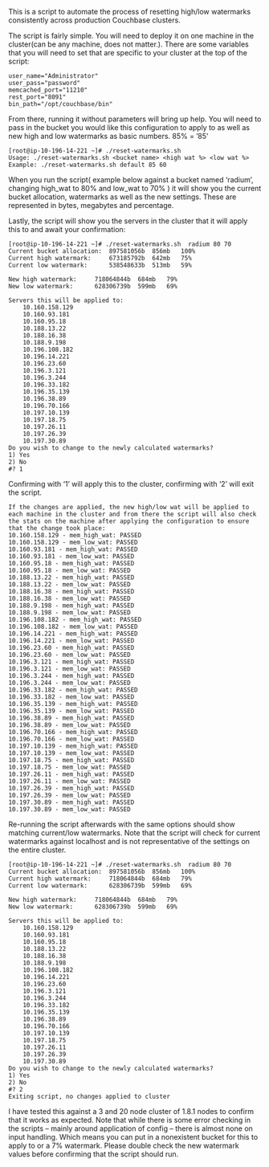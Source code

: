 This is a script to automate the process of resetting high/low watermarks consistently across production Couchbase clusters.

The script is fairly simple.  You will need to deploy it on one machine in the cluster(can be any machine, does not matter.).  There are some variables that you will need to set that are specific to your cluster at the top of the script:
```
user_name="Administrator"
user_pass="password"
memcached_port="11210"
rest_port="8091"
bin_path="/opt/couchbase/bin"
```

From there, running it without parameters will bring up help.  You will need to pass in the bucket you would like this configuration to apply to as well as new high and low watermarks as basic numbers.  85% = ’85'

```
[root@ip-10-196-14-221 ~]# ./reset-watermarks.sh  
Usage: ./reset-watermarks.sh <bucket name> <high wat %> <low wat %>
Example: ./reset-watermarks.sh default 85 60
```


When you run the script( example below against a bucket named ‘radium’, changing high_wat to 80% and low_wat to 70% ) it will show you the current bucket allocation, watermarks as well as the new settings.  These are represented in bytes, megabytes and percentage.  

Lastly, the script will show you the servers in the cluster that it will apply this to and await your confirmation:
```
[root@ip-10-196-14-221 ~]# ./reset-watermarks.sh  radium 80 70
Current bucket allocation:	897581056b	856mb 	100%
Current high watermark:		673185792b	642mb 	75% 
Current low watermark:		538548633b	513mb 	59% 

New high watermark:		718064844b	684mb 	79% 
New low watermark:		628306739b	599mb 	69% 

Servers this will be applied to:
 	10.160.158.129
 	10.160.93.181
 	10.160.95.18
 	10.188.13.22
 	10.188.16.38
 	10.188.9.198
 	10.196.108.182
 	10.196.14.221
 	10.196.23.60
 	10.196.3.121
 	10.196.3.244
 	10.196.33.182
 	10.196.35.139
 	10.196.38.89
 	10.196.70.166
 	10.197.10.139
 	10.197.18.75
 	10.197.26.11
 	10.197.26.39
 	10.197.30.89
Do you wish to change to the newly calculated watermarks?
1) Yes
2) No
#? 1
```

Confirming with ‘1’ will apply this to the cluster, confirming with ‘2’ will exit the script.

```
If the changes are applied, the new high/low wat will be applied to each machine in the cluster and from there the script will also check the stats on the machine after applying the configuration to ensure that the change took place:
10.160.158.129 - mem_high_wat: PASSED
10.160.158.129 - mem_low_wat: PASSED
10.160.93.181 - mem_high_wat: PASSED
10.160.93.181 - mem_low_wat: PASSED
10.160.95.18 - mem_high_wat: PASSED
10.160.95.18 - mem_low_wat: PASSED
10.188.13.22 - mem_high_wat: PASSED
10.188.13.22 - mem_low_wat: PASSED
10.188.16.38 - mem_high_wat: PASSED
10.188.16.38 - mem_low_wat: PASSED
10.188.9.198 - mem_high_wat: PASSED
10.188.9.198 - mem_low_wat: PASSED
10.196.108.182 - mem_high_wat: PASSED
10.196.108.182 - mem_low_wat: PASSED
10.196.14.221 - mem_high_wat: PASSED
10.196.14.221 - mem_low_wat: PASSED
10.196.23.60 - mem_high_wat: PASSED
10.196.23.60 - mem_low_wat: PASSED
10.196.3.121 - mem_high_wat: PASSED
10.196.3.121 - mem_low_wat: PASSED
10.196.3.244 - mem_high_wat: PASSED
10.196.3.244 - mem_low_wat: PASSED
10.196.33.182 - mem_high_wat: PASSED
10.196.33.182 - mem_low_wat: PASSED
10.196.35.139 - mem_high_wat: PASSED
10.196.35.139 - mem_low_wat: PASSED
10.196.38.89 - mem_high_wat: PASSED
10.196.38.89 - mem_low_wat: PASSED
10.196.70.166 - mem_high_wat: PASSED
10.196.70.166 - mem_low_wat: PASSED
10.197.10.139 - mem_high_wat: PASSED
10.197.10.139 - mem_low_wat: PASSED
10.197.18.75 - mem_high_wat: PASSED
10.197.18.75 - mem_low_wat: PASSED
10.197.26.11 - mem_high_wat: PASSED
10.197.26.11 - mem_low_wat: PASSED
10.197.26.39 - mem_high_wat: PASSED
10.197.26.39 - mem_low_wat: PASSED
10.197.30.89 - mem_high_wat: PASSED
10.197.30.89 - mem_low_wat: PASSED
```

Re-running the script afterwards with the same options should show matching current/low watermarks.  Note that the script will check for current watermarks against localhost and is not representative of the settings on the entire cluster.

```
[root@ip-10-196-14-221 ~]# ./reset-watermarks.sh  radium 80 70
Current bucket allocation:	897581056b	856mb 	100%
Current high watermark:		718064844b	684mb 	79% 
Current low watermark:		628306739b	599mb 	69% 

New high watermark:		718064844b	684mb 	79% 
New low watermark:		628306739b	599mb 	69% 

Servers this will be applied to:
 	10.160.158.129
 	10.160.93.181
 	10.160.95.18
 	10.188.13.22
 	10.188.16.38
 	10.188.9.198
 	10.196.108.182
 	10.196.14.221
 	10.196.23.60
 	10.196.3.121
 	10.196.3.244
 	10.196.33.182
 	10.196.35.139
 	10.196.38.89
 	10.196.70.166
 	10.197.10.139
 	10.197.18.75
 	10.197.26.11
 	10.197.26.39
 	10.197.30.89
Do you wish to change to the newly calculated watermarks?
1) Yes
2) No
#? 2
Exiting script, no changes applied to cluster
```


I have tested this against a 3 and 20 node cluster of 1.8.1 nodes to confirm that it works as expected.  Note that while there is some error checking in the scripts – mainly around application of config – there is almost none on input handling.  Which means you can put in a nonexistent bucket for this to apply to or a 7% watermark.  Please double check the new watermark values before confirming that the script should run.
